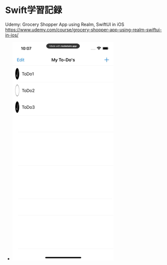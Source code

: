 # Swift学習記録  
Udemy: Grocery Shopper App using Realm, SwiftUI in iOS
https://www.udemy.com/course/grocery-shopper-app-using-realm-swiftui-in-ios/

- ![demo](https://github.com/YamamotoDesu/ToDoList/blob/main/ToDoList/ToDo.gif)
